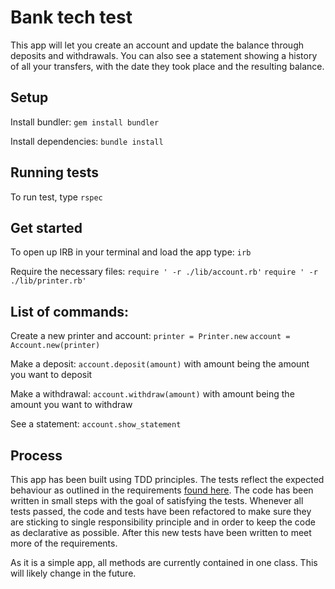 # Bank tech test
This app will let you create an account and update the balance through deposits and withdrawals. You can also see a statement showing a history of all your transfers, with the date they took place and the resulting balance.

## Setup
Install bundler:
`gem install bundler`

Install dependencies:
`bundle install`

## Running tests
To run test, type `rspec`

## Get started
To open up IRB in your terminal and load the app type:
`irb`

Require the necessary files:
`require ' -r ./lib/account.rb'`
`require ' -r ./lib/printer.rb'`

## List of commands:
Create a new printer and account:
`printer = Printer.new`
`account = Account.new(printer)`

Make a deposit:
`account.deposit(amount)`
with amount being the amount you want to deposit

Make a withdrawal:
`account.withdraw(amount)`
with amount being the amount you want to withdraw

See a statement:
`account.show_statement`

## Process
This app has been built using TDD principles. The tests reflect the expected behaviour as outlined in the requirements [found here](https://github.com/makersacademy/course/blob/master/individual_challenges/bank_tech_test.md). The code has been written in small steps with the goal of satisfying the tests. Whenever all tests passed, the code and tests have been refactored to make sure they are sticking to single responsibility principle and in order to keep the code as declarative as possible. After this new tests have been written to meet more of the requirements.

As it is a simple app, all methods are currently contained in one class. This will likely change in the future.
